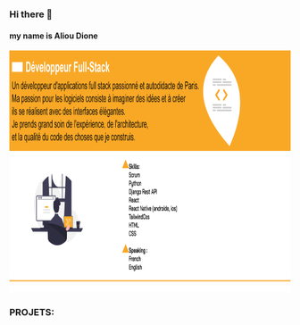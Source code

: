 ### Hi there 👋
#### my name is Aliou Dione
<a href="(https://github.com/Alioudione12/Alioudione12)">
    <img src="goo.png" alt="Logo" width="1000" height="180">
  </a>
  <a href="(https://github.com/Alioudione12/Alioudione12)">
    <img src="compe.png" alt="Logo" width="1000" height="250">
  </a>
  
### PROJETS:






